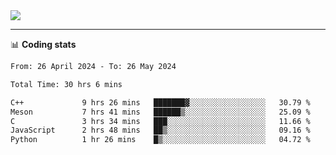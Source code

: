 <picture>
  <source
  srcset="https://github-readme-stats.vercel.app/api?username=sant0s12&show_icons=true&theme=dark"
  media="(prefers-color-scheme: dark)"
  />
  <source
  srcset="https://github-readme-stats.vercel.app/api?username=sant0s12&show_icons=true"
  media="(prefers-color-scheme: light)"
  />
  <img src="https://github-readme-stats.vercel.app/api?username=sant0s12&show_icons=true" />
</picture>

---

📊 **Coding stats**

<!--START_SECTION:waka-->

```txt
From: 26 April 2024 - To: 26 May 2024

Total Time: 30 hrs 6 mins

C++             9 hrs 26 mins   ███████▓░░░░░░░░░░░░░░░░░   30.79 %
Meson           7 hrs 41 mins   ██████▒░░░░░░░░░░░░░░░░░░   25.09 %
C               3 hrs 34 mins   ███░░░░░░░░░░░░░░░░░░░░░░   11.66 %
JavaScript      2 hrs 48 mins   ██▒░░░░░░░░░░░░░░░░░░░░░░   09.16 %
Python          1 hr 26 mins    █▒░░░░░░░░░░░░░░░░░░░░░░░   04.72 %
```

<!--END_SECTION:waka-->
